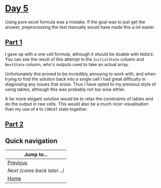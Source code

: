 # [Day 5](https://adventofcode.com/2022/day/5)

Using pure excel formula was a mistake. If the goal was to just get the answer, preprocessing the text manually would have made this a lot easier. 

## [Part 1](https://adventofcode.com/2022/day/5#part1)

I gave up with a one cell formula, although it should be doable with `REDUCE`. You can see the result of this attempt in the `InitialState` column and `NextState` column, who's outputs used to take an actual array.

Unfortunately this proved to be incredibly annoying to work with, and when trying to fold the solution back into a single cell I had great difficulty in diagnosing any issues that arose. Thus I have opted to my previous style of using tables, although this was probably not too wise either.

A far more elegant solution would be to relax the constraints of tables and do the output in raw cells. This would also be a much nicer visualisation than my use of `#` to `CONCAT` state together. 

## [Part 2](https://adventofcode.com/2022/day/5#part2)

## Quick navigation

| Jump to...                     |
| ------------------------------ |
| [Previous](../day04/README.md) |
| _Next (come back later...)_    |
| [Home](../README.md)           |
